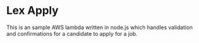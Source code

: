 # Lex Apply 

This is an sample AWS lambda written in node.js which handles validation and confirmations for a candidate to apply for a job.

